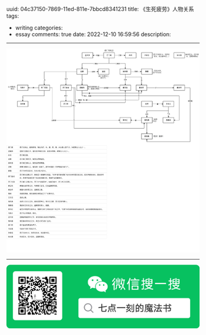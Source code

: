 uuid: 04c37150-7869-11ed-811e-7bbcd8341231
title: 《生死疲劳》人物关系
tags:
  - writing
categories:
  - essay
comments: true
date: 2022-12-10 16:59:56
description:
---
<!--more-->
<!-- 1. 发布前：删除草稿的 uuid -->
<!-- 2. 发布后：补充tag，category -->


![upload successful](images/liangyuanzheng.com-0.png)

---
![20200131220947.png](source/_posts/images/leunggeorge.github.io-image-9.png)


